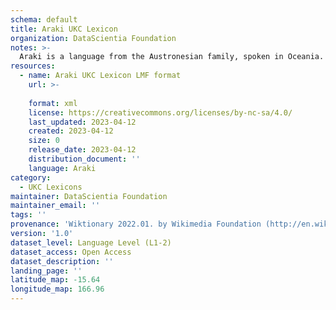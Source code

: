 ```yaml
---
schema: default
title: Araki UKC Lexicon
organization: DataScientia Foundation
notes: >-
  Araki is a language from the Austronesian family, spoken in Oceania. The UKC Lexicon of Araki is represented as a lexico-semantic network. It consists of words, word senses, synsets, as well as sense-level and synset-level relationships.
resources:
  - name: Araki UKC Lexicon LMF format
    url: >-
      
    format: xml
    license: https://creativecommons.org/licenses/by-nc-sa/4.0/
    last_updated: 2023-04-12
    created: 2023-04-12
    size: 0
    release_date: 2023-04-12
    distribution_document: ''
    language: Araki
category:
  - UKC Lexicons
maintainer: DataScientia Foundation
maintainer_email: ''
tags: ''
provenance: 'Wiktionary 2022.01. by Wikimedia Foundation (http://en.wiktionary.org); Princeton WordNet 2.1 by Princeton University (https://wordnet.princeton.edu)'
version: '1.0'
dataset_level: Language Level (L1-2)
dataset_access: Open Access
dataset_description: ''
landing_page: ''
latitude_map: -15.64
longitude_map: 166.96
---
```

